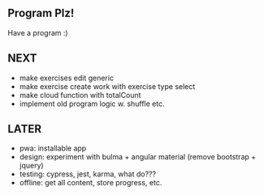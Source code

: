 ## Program Plz!

Have a program :)

## NEXT
- make exercises edit generic
- make exercise create work with exercise type select
- make cloud function with totalCount
- implement old program logic w. shuffle etc.

## LATER
- pwa: installable app
- design: experiment with bulma + angular material (remove bootstrap + jquery)
- testing: cypress, jest, karma, what do???
- offline: get all content, store progress, etc.